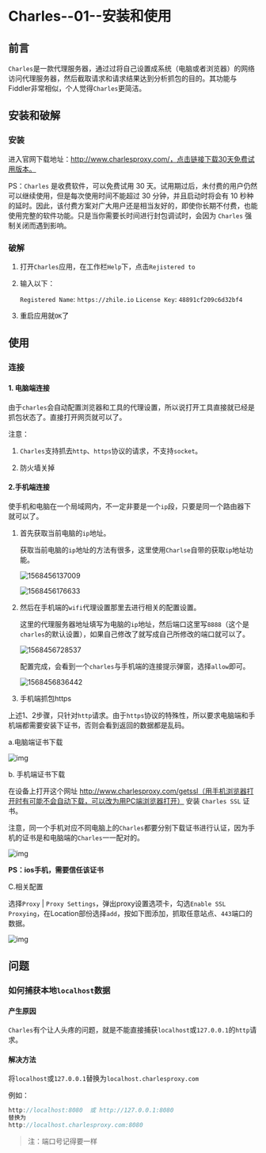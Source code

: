# Charles--01--安装和使用

## 前言

`Charles`是一款代理服务器，通过过将自己设置成系统（电脑或者浏览器）的网络访问代理服务器，然后截取请求和请求结果达到分析抓包的目的。其功能与Fiddler非常相似，个人觉得`Charles`更简洁。

## 安装和破解

### 安装

进入官网下载地址：http://www.charlesproxy.com/，点击链接下载30天免费试用版本。

PS：`Charles` 是收费软件，可以免费试用 30 天。试用期过后，未付费的用户仍然可以继续使用，但是每次使用时间不能超过 30 分钟，并且启动时将会有 10 秒种的延时。因此，该付费方案对广大用户还是相当友好的，即使你长期不付费，也能使用完整的软件功能。只是当你需要长时间进行封包调试时，会因为 `Charles` 强制关闭而遇到影响。

### 破解

1. 打开`Charles`应用，在工作栏`Help`下，点击`Rejistered to`

2. 输入以下：

   `Registered Name`: `https://zhile.io`
   `License Key`: `48891cf209c6d32bf4`

3. 重启应用就`OK`了

## 使用

### 连接

#### 1. 电脑端连接

由于`charles`会自动配置浏览器和工具的代理设置，所以说打开工具直接就已经是抓包状态了。直接打开网页就可以了。

 注意：

1. `Charles`支持抓去`http`、`https`协议的请求，不支持`socket`。

2. 防火墙关掉

#### 2.手机端连接

使手机和电脑在一个局域网内，不一定非要是一个`ip`段，只要是同一个路由器下就可以了。

1. 首先获取当前电脑的`ip`地址。

   获取当前电脑的`ip`地址的方法有很多，这里使用`Charlse`自带的获取`ip`地址功能。

   ![1568456137009](C:\Users\guzhao593\AppData\Roaming\Typora\typora-user-images\1568456137009.png)

   ![1568456176633](C:\Users\guzhao593\AppData\Roaming\Typora\typora-user-images\1568456176633.png)

2. 然后在手机端的`wifi`代理设置那里去进行相关的配置设置。

   这里的代理服务器地址填写为电脑的`ip`地址，然后端口这里写`8888`（这个是`charles`的默认设置），如果自己修改了就写成自己所修改的端口就可以了。

   ![1568456728537](C:\Users\guzhao593\AppData\Roaming\Typora\typora-user-images\1568456728537.png)

   配置完成，会看到一个`charles`与手机端的连接提示弹窗，选择`allow`即可。

   ![1568456836442](C:\Users\guzhao593\AppData\Roaming\Typora\typora-user-images\1568456836442.png)

3. 手机端抓包https

上述1、2步骤，只针对`http`请求。由于`https`协议的特殊性，所以要求电脑端和手机端都需要安装下证书，否则会看到返回的数据都是乱码。

a.电脑端证书下载

![img](https://upload-images.jianshu.io/upload_images/5337737-895a3736db7ce118.png?imageMogr2/auto-orient/strip|imageView2/2/w/507/format/webp)

b. 手机端证书下载

在设备上打开这个网址 http://www.charlesproxy.com/getssl（用手机浏览器打开时有可能不会自动下载，可以改为用PC端浏览器打开） 安装 `Charles SSL` 证书。

注意，同一个手机对应不同电脑上的`Charles`都要分别下载证书进行认证，因为手机的证书是和电脑端的`Charles`一一配对的。

![img](https://upload-images.jianshu.io/upload_images/5337737-c17b7752efa93560.png?imageMogr2/auto-orient/strip|imageView2/2/w/554/format/webp)

**PS：ios手机，需要信任该证书**

C.相关配置

选择`Proxy` | `Proxy Settings`，弹出proxy设置选项卡，勾选`Enable SSL Proxying`，在Location部份选择`add`，按如下图添加，抓取任意站点、`443`端口的数据。

![img](https://upload-images.jianshu.io/upload_images/5337737-3d24f9bb09357d63.png?imageMogr2/auto-orient/strip|imageView2/2/w/442/format/webp)



## 问题

### 如何捕获本地`localhost`数据

#### 产生原因

`Charles`有个让人头疼的问题，就是不能直接捕获`localhost`或`127.0.0.1`的`http`请求。

#### 解决方法

将`localhost`或`127.0.0.1`替换为`localhost.charlesproxy.com`

例如：

```js
http://localhost:8080  或 http://127.0.0.1:8080
替换为
http://localhost.charlesproxy.com:8080
```

> 注：端口号记得要一样